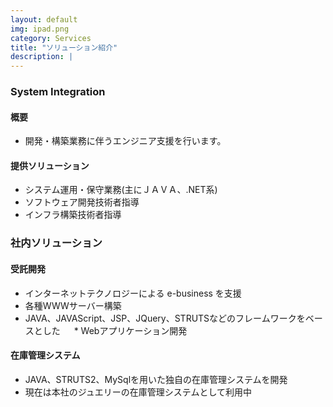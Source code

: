 ```yaml
---
layout: default
img: ipad.png
category: Services
title: "ソリューション紹介"
description: |
---
```

### System Integration

#### 概要

   * 開発・構築業務に伴うエンジニア支援を行います。

#### 提供ソリューション

   * システム運用・保守業務(主にＪＡＶＡ、.NET系)
   * ソフトウェア開発技術者指導
   * インフラ構築技術者指導

### 社内ソリューション

#### 受託開発

   * インターネットテクノロジーによる e-business を支援
   * 各種WWWサーバー構築
   * JAVA、JAVAScript、JSP、JQuery、STRUTSなどのフレームワークをベースとした
　 * Webアプリケーション開発

#### 在庫管理システム

   * JAVA、STRUTS2、MySqlを用いた独自の在庫管理システムを開発
   * 現在は本社のジュエリーの在庫管理システムとして利用中
   
